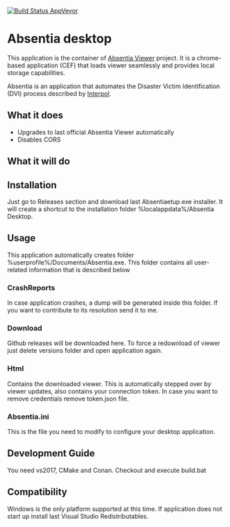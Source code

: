 [![Build Status AppVeyor](https://ci.appveyor.com/api/projects/status/github/lurume84/absentia-desktop?svg=true)](https://ci.appveyor.com/project/lurume84/absentia-desktop)

# Absentia desktop
This application is the container of [Absentia Viewer](https://github.com/lurume84/absentia-viewer) project. It is a chrome-based application (CEF) that loads viewer seamlessly and provides local storage capabilities.

Absentia is an application that automates the Disaster Victim Identification (DVI) process described by [Interpol](https://www.interpol.int/How-we-work/Forensics/Disaster-Victim-Identification-DVI).

## What it does

* Upgrades to last official Absentia Viewer automatically
* Disables CORS

## What it will do


## Installation
Just go to Releases section and download last Absentiaetup.exe installer. It will create a shortcut to the installation folder %localappdata%/Absentia Desktop.

## Usage
This application automatically creates folder %userprofile%/Documents/Absentia.exe. This folder contains all user-related information that is described below

### CrashReports
In case application crashes, a dump will be generated inside this folder. If you want to contribute to its resolution send it to me.

### Download
Github releases will be downloaded here. To force a redownload of viewer just delete versions folder and open application again.

### Html
Contains the downloaded viewer. This is automatically stepped over by viewer updates, also contains your connection token. In case you want to remove credentials remove token.json file.

### Absentia.ini
This is the file you need to modify to configure your desktop application.

## Development Guide
You need vs2017, CMake and Conan. Checkout and execute build.bat

## Compatibility
Windows is the only platform supported at this time. If application does not start up install last Visual Studio Redistributables.

